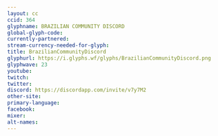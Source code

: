 ```yaml
---
layout: cc
ccid: 364
glyphname: BRAZILIAN COMMUNITY DISCORD
global-glyph-code: 
currently-partnered: 
stream-currency-needed-for-glyph: 
title: BrazilianCommunityDiscord
glyphurl: https://i.glyphs.wf/glyphs/BrazilianCommunityDiscord.png
glyphwave: 23
youtube: 
twitch: 
twitter: 
discord: https://discordapp.com/invite/v7y7M2
other-site: 
primary-language: 
facebook: 
mixer: 
alt-names: 
---
```


